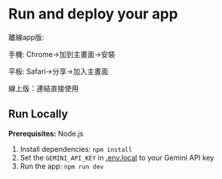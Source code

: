 # Run and deploy your app
離線app版:

手機:   Chrome→加到主畫面→安裝 

平板:   Safari→分享→加入主畫面

線上版：連結直接使用


## Run Locally

**Prerequisites:**  Node.js


1. Install dependencies:
   `npm install`
2. Set the `GEMINI_API_KEY` in [.env.local](.env.local) to your Gemini API key
3. Run the app:
   `npm run dev`
